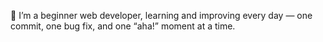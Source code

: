 🌱 I’m a beginner web developer, learning and improving every day — one commit, one bug fix, and one “aha!” moment at a time.
